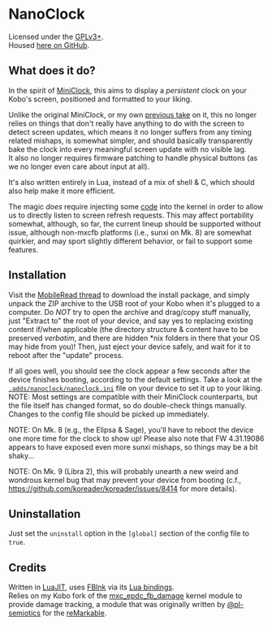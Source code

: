 # NanoClock

Licensed under the [GPLv3+](/LICENSE).  
Housed [here on GitHub](https://github.com/NiLuJe/NanoClock).

## What does it do?

In the spirit of [MiniClock](https://www.mobileread.com/forums/showpost.php?p=3762123&postcount=6), this aims to display a *persistent* clock on your Kobo's screen, positioned and formatted to your liking.

Unlike the original MiniClock, or my own [previous take](https://www.mobileread.com/forums/showpost.php?p=3898594&postcount=311) on it, this no longer relies on things that don't really have anything to do with the screen to detect screen updates, which means it no longer suffers from any timing related mishaps, is somewhat simpler, and should basically transparently bake the clock into every meaningful screen update with no visible lag.  
It also no longer requires firmware patching to handle physical buttons (as we no longer even care about input at all).

It's also written entirely in Lua, instead of a mix of shell & C, which should also help make it more efficient.

The magic *does* require injecting some [code](https://github.com/NiLuJe/mxc_epdc_fb_damage) into the kernel in order to allow us to directly listen to screen refresh requests. This may affect portability somewhat, although, so far, the current lineup should be supported without issue, although non-mxcfb platforms (i.e., sunxi on Mk. 8) are somewhat quirkier, and may sport slightly different behavior, or fail to support some features.

## Installation

Visit the [MobileRead thread](https://www.mobileread.com/forums/showthread.php?t=340047) to download the install package, and simply unpack the ZIP archive to the USB root of your Kobo when it's plugged to a computer. Do *NOT* try to open the archive and drag/copy stuff manually, just "Extract to" the root of your device, and say yes to replacing existing content if/when applicable (the directory structure & content have to be preserved *verbatim*, and there are hidden *nix folders in there that your OS may hide from you)! Then, just eject your device safely, and wait for it to reboot after the "update" process.

If all goes well, you should see the clock appear a few seconds after the device finishes booting, according to the default settings. Take a look at the [`.adds/nanoclock/nanoclock.ini`](config/nanoclock.ini) file on your device to set it up to your liking.  
NOTE: Most settings are compatible with their MiniClock counterparts, but the file itself has changed format, so do double-check things manually.
Changes to the config file should be picked up immediately.

NOTE: On Mk. 8 (e.g., the Elipsa & Sage), you'll have to reboot the device one more time for the clock to show up! Please also note that FW 4.31.19086 appears to have exposed even more sunxi mishaps, so things may be a bit shaky...

NOTE: On Mk. 9 (Libra 2), this will probably unearth a new weird and wondrous kernel bug that may prevent your device from booting (c.f., https://github.com/koreader/koreader/issues/8414 for more details).

## Uninstallation

Just set the `uninstall` option in the `[global]` section of the config file to `true`.

## Credits

Written in [LuaJIT](https://github.com/LuaJIT/LuaJIT), uses [FBInk](https://github.com/NiLuJe/FBInk) via its [Lua bindings](https://github.com/NiLuJe/lua-fbink).  
Relies on my Kobo fork of the [mxc_epdc_fb_damage](https://github.com/NiLuJe/mxc_epdc_fb_damage) kernel module to provide damage tracking, a module that was originally written by [@pl-semiotics](https://github.com/pl-semiotics) for the [reMarkable](https://github.com/pl-semiotics/mxc_epdc_fb_damage).

<!-- kate: indent-mode cstyle; indent-width 4; replace-tabs on; remove-trailing-spaces none; -->
